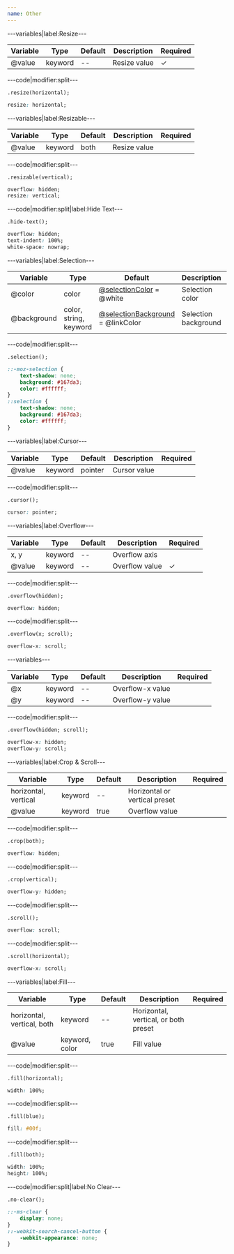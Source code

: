 ```yaml
---
name: Other
---
```


---variables|label:Resize---

| Variable | Type | Default | Description | Required |
| -- | -- | -- | -- | -- |
| @value | keyword | -- | Resize value | ✓ |

---code|modifier:split---

```less
.resize(horizontal);
```

```css
resize: horizontal;
```

---variables|label:Resizable---

| Variable | Type | Default | Description | Required |
| -- | -- | -- | -- | -- |
| @value | keyword | both | Resize value ||

---code|modifier:split---

```less
.resizable(vertical);
```

```css
overflow: hidden;
resize: vertical;
```

---code|modifier:split|label:Hide Text---

```less
.hide-text();
```

```css
overflow: hidden;
text-indent: 100%;
white-space: nowrap;
```

---variables|label:Selection---

| Variable | Type | Default | Description | Required |
| -- | -- | -- | -- | -- |
| @color | color | [@selectionColor](/style/variables#miscellaneous) = @white | Selection color ||
| @background | color, string, keyword | [@selectionBackground](/style/variables#miscellaneous) = @linkColor | Selection background ||

---code|modifier:split---

```less
.selection();
```

```css
::-moz-selection {
	text-shadow: none;
	background: #167da3;
	color: #ffffff;
}
::selection {
	text-shadow: none;
	background: #167da3;
	color: #ffffff;
}
```

---variables|label:Cursor---

| Variable | Type | Default | Description | Required |
| -- | -- | -- | -- | -- |
| @value | keyword | pointer | Cursor value ||

---code|modifier:split---

```less
.cursor();
```

```css
cursor: pointer;
```

---variables|label:Overflow---

| Variable | Type | Default | Description | Required |
| -- | -- | -- | -- | -- |
| x, y | keyword | -- | Overflow axis ||
| @value | keyword | -- | Overflow value | ✓ |

---code|modifier:split---

```less
.overflow(hidden);
```

```css
overflow: hidden;
```

---code|modifier:split---

```less
.overflow(x; scroll);
```

```css
overflow-x: scroll;
```

---variables---

| Variable | Type | Default | Description | Required |
| -- | -- | -- | -- | -- |
| @x | keyword | -- | Overflow-x value ||
| @y | keyword | -- | Overflow-y value ||

---code|modifier:split---

```less
.overflow(hidden; scroll);
```

```css
overflow-x: hidden;
overflow-y: scroll;
```

---variables|label:Crop & Scroll---

| Variable | Type | Default | Description | Required |
| -- | -- | -- | -- | -- |
| horizontal, vertical | keyword | -- | Horizontal or vertical preset ||
| @value | keyword | true | Overflow value ||

---code|modifier:split---

```less
.crop(both);
```

```css
overflow: hidden;
```

---code|modifier:split---

```less
.crop(vertical);
```

```css
overflow-y: hidden;
```

---code|modifier:split---

```less
.scroll();
```

```css
overflow: scroll;
```

---code|modifier:split---

```less
.scroll(horizontal);
```

```css
overflow-x: scroll;
```

---variables|label:Fill---

| Variable | Type | Default | Description | Required |
| -- | -- | -- | -- | -- |
| horizontal, vertical, both | keyword | -- | Horizontal, vertical, or both preset ||
| @value | keyword, color | true | Fill value ||

---code|modifier:split---

```less
.fill(horizontal);
```

```css
width: 100%;
```

---code|modifier:split---

```less
.fill(blue);
```

```css
fill: #00f;
```

---code|modifier:split---

```less
.fill(both);
```

```css
width: 100%;
height: 100%;
```

---code|modifier:split|label:No Clear---

```less
.no-clear();
```

```css
::-ms-clear {
	display: none;
}
::-webkit-search-cancel-button {
	-webkit-appearance: none;
}
```